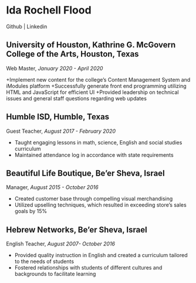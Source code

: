 # Ida Rochell Flood

Github | Linkedin

## University of Houston, Kathrine G. McGovern College of the Arts, Houston, Texas
Web Master, _January 2020 - April 2020_

+Implement new content for the college’s Content Management System and iModules platform
+Successfully generate front end programming utilizing HTML and JavaScript for efficient UI
+Provided leadership on technical issues and general staff questions regarding web updates

## Humble ISD, ​Humble, Texas
Guest Teacher,​ _August 2017 -​ ​February 2020_
+ Taught engaging lessons in math, science, English and social studies curriculum
+ Maintained attendance log in accordance with state requirements
						
## Beautiful Life Boutique, ​Be’er Sheva, Israel
Manager,​ _August 2015 -​ ​October 2016_
+ ​Created customer base through compelling visual merchandising
+ Utilized upselling techniques, which resulted in exceeding store’s sales goals by 15%
						
## Hebrew Networks, ​Be’er Sheva, Israel 
English Teacher,​ _August 2007-​ ​October 2016_
+ Provided quality instruction in English and created a curriculum tailored to the needs of students 
+ Fostered relationships with students of different cultures and backgrounds to facilitate learning

